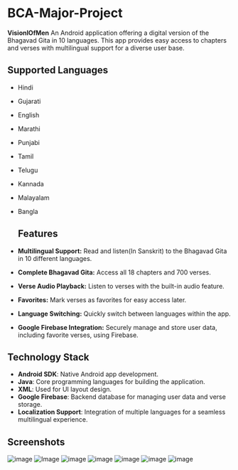 # BCA-Major-Project
**VisionIOfMen**
An Android application offering a digital version of the Bhagavad Gita in 10 languages. This app provides easy access to chapters and verses with multilingual support for a diverse user base.

## Supported Languages
- Hindi
- Gujarati
- English
- Marathi
- Punjabi
- Tamil
- Telugu
- Kannada
- Malayalam
- Bangla

  ## Features
- **Multilingual Support:** Read and listen(In Sanskrit) to the Bhagavad Gita in 10 different languages.
- **Complete Bhagavad Gita:** Access all 18 chapters and 700 verses.
- **Verse Audio Playback:** Listen to verses with the built-in audio feature.
- **Favorites:** Mark verses as favorites for easy access later.
- **Language Switching:** Quickly switch between languages within the app.
- **Google Firebase Integration:** Securely manage and store user data, including favorite verses, using Firebase.

## Technology Stack
- **Android SDK**: Native Android app development.
- **Java**: Core programming languages for building the application.
- **XML**: Used for UI layout design.
- **Google Firebase**: Backend database for managing user data and verse storage.
- **Localization Support**: Integration of multiple languages for a seamless multilingual experience.


## Screenshots
![image](https://github.com/user-attachments/assets/ffb6cd99-95c9-4081-bbde-53911e403ab9)
![Image](https://github.com/user-attachments/assets/d7a349d9-4fcd-4e7b-ad26-5f26337fdc7a)
![image](https://github.com/user-attachments/assets/93664f27-d856-46da-a2ac-88e2f40c661b)
![image](https://github.com/user-attachments/assets/3d29350f-d85c-465f-baef-b0f73e45e4d4)
![image](https://github.com/user-attachments/assets/7765837f-774e-40b1-a57c-2165b3b2b883)
![image](https://github.com/user-attachments/assets/30a857c1-ef74-4fdb-9435-44723a502b24)
![image](https://github.com/user-attachments/assets/4e23672d-4a18-4d43-9d42-65d863b3e216)






